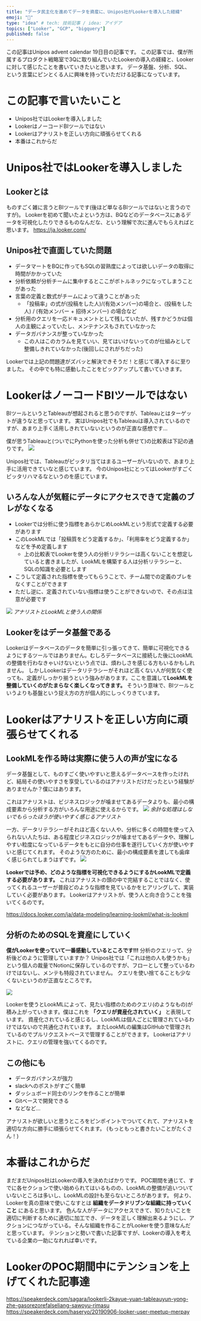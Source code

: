 ```yaml
---
title: "データ民主化を進めてデータを資産に、Unipos社がLookerを導入した経緯"
emoji: "📝"
type: "idea" # tech: 技術記事 / idea: アイデア
topics: ["Looker", "GCP", "bigquery"]
published: false
---
```


この記事はUnipos advent calendar 19日目の記事です。
この記事では、僕が所属するプロダクト戦略室で3Qに取り組んでいたLookerの導入の経緯と、Lookerに対して感じたことを書いていきたいと思います。
データ基盤、分析、SQL、という言葉にピンとくる人に興味を持っていただける記事になっています。

# この記事で言いたいこと

- Unipos社ではLookerを導入しました
- LookerはノーコードBIツールではない
- Lookerはアナリストを正しい方向に頑張らせてくれる
- 本番はこれからだ

# Unipos社ではLookerを導入しました

## Lookerとは

ものすごく雑に言うとBIツールです(後ほど単なるBIツールではないと言うのですが)。
Lookerを初めて聞いたよという方は、BQなどのデータベースにあるデータを可視化したりできるものなんだな、という理解で次に進んでもらえればと思います。
https://ja.looker.com/

## Unipos社で直面していた問題

- データマートをBQに作ってもSQLの習熟度によっては欲しいデータの取得に時間がかかっていた
- 分析依頼が分析チームに集中するとここがボトルネックになってしまうことがあった
- 言葉の定義と数式がチームによって違うことがあった
  - 「投稿率」の式が(投稿をした人)/(有効メンバー)の場合と、(投稿をした人) / (有効メンバー + 招待メンバー) の場合など
- 分析用のクエリを一応ドキュメントとして残していたが、残すかどうかは個人の主観によっていたし、メンテナンスもされていなかった
- データガバナンスが整っていなかった
  - この人はこのカラムを見ていい、見てはいけないってのが仕組みとして整備しきれていなかった(後回しにされがちだった)

Lookerでは上記の問題達がズバッと解決できそうだ！と感じて導入するに至りました。
その中でも特に感動したことをピックアップして書いていきます。

# LookerはノーコードBIツールではない

BIツールというとTableauが想起されると思うのですが、Tableauとはターゲットが違うなと思っています。
実はUnipos社でもTableauは導入されているのですが、あまり上手く活用しきれていないというのが正直な感想です...

僕が思うTableauと(ついでにPythonを使った分析も併せて)の比較表は下記の通りです。
![](https://storage.googleapis.com/zenn-user-upload/c8bb7bde016d-20211218.png)

Unipos社では、Tableauがピッタリ当てはまるユーザーがいないので、あまり上手に活用できていなと感じています。
今のUnipos社にとってはLookerがすごくピッタリハマるなというのを感じています。

## いろんな人が気軽にデータにアクセスできて定義のブレがなくなる

- Lookerでは分析に使う指標をあらかじめLookMLという形式で定義する必要があります
- このLookMLでは「投稿質をどう定義するか」、「利用率をどう定義するか」などを予め定義します
  - 上の比較表でLookerを使う人の分析リテラシーは高くないことを想定していると書きましたが、LookMLを構築する人は分析リテラシーと、SQLの知識を必要とします
- こうして定義された指標を使ってもらうことで、チーム間での定義のブレをなくすことができます
- ただし逆に、定義されていない指標は使うことができないので、その点は注意が必要です

![](https://storage.googleapis.com/zenn-user-upload/bef2d6f53c11-20211218.png)
*アナリストとLookMLと使う人の関係*

## Lookerをはデータ基盤である

Lookerはデータベースのデータを簡単に引っ張ってきて、簡単に可視化できるようにするツールではありません。むしろデータベースに接続した後にLookMLの整備を行わなきゃいけないという点では、煩わしさを感じる方もいるかもしれません。
しかしLookerはデータリテラシーがそれほど高くない人が何気なく使っても、定義がしっかり揃うという強みがあります。ここを意識して**LookMLを整備していくのがたまらなく楽しくなってきます。**
そういう意味で、BIツールというよりも基盤という捉え方の方が個人的にしっくりきています。

# Lookerはアナリストを正しい方向に頑張らせてくれる

## LookMLを作る時は実際に使う人の声が宝になる

データ基盤として、ものすごく使いやすいと思えるデータベースを作ったけれど、結局その使いやすさを享受しているのはアナリストだけだったという経験がありませんか？僕にはあります。

これはアナリストは、ビジネスロジックが噛ませてあるデータよりも、最小の構成要素から分析する方がいろんな用途に使えるからです。
![](https://storage.googleapis.com/zenn-user-upload/9f547a6fd31e-20211219.png)
*余計な処理はしないでもらったほうが使いやすく感じるアナリスト*

一方、データリテラシーがそれほど高くない人や、分析に多くの時間を使って入られない人たちは、ある程度ビジネスロジックが噛ませてあるデータや、理解しやすい粒度になっているデータをもとに自分の仕事を遂行していく方が使いやすいと感じてくれます。
そのような方のために、最小の構成要素を渡しても歯痒く感じられてしまうはずです。
![](https://storage.googleapis.com/zenn-user-upload/db4de19b6be8-20211219.png)

**Lookerでは予め、どのような指標を可視化できるようにするかLookMLで定義する必要があります。** これはアナリストの頭の中で完結することではなく、使ってくれるユーザーが普段どのような指標を見ているかをヒアリングして、実装していく必要があります。
Lookerはアナリストが、使う人と向き合うことを強いてくるのです。

https://docs.looker.com/ja/data-modeling/learning-lookml/what-is-lookml

## 分析のためのSQLを資産にしていく

**僕がLookerを使っていて一番感動しているところです!!!**
分析のクエリって、分析後どのように管理していますか？
Unipos社では「これは他の人も使うかも」という個人の裁量でNotionに保存しているのですが、フローとして整っているわけではないし、メンテも特段されていません。
クエリを使い捨てることも少なくないというのが正直なところです。

![](https://storage.googleapis.com/zenn-user-upload/8111494562ad-20211219.png)

Lookerを使うとLookMLによって、見たい指標のためのクエリ(のようなもの)が積み上がっていきます。僕はこれを **「クエリが資産化されていく」** と表現しています。
資産化されていると感じるし、LookMLは個人ごとに管理されているわけではないので共通化されています。
またLookMLの編集はGitHubで管理されているのでプルリクエストベースで管理することができます。
Lookerはアナリストに、クエリの管理を強いてくるのです。

## この他にも

- データガバナンスが強力
- slackへのポストがすごく簡単
- ダッシュボード同士のリンクを作ることが簡単
- Gitベースで開発できる
- などなど...

アナリストが欲しいと思うところをピンポイントでついてくれて、アナリストを適切な方向に勝手に頑張らせてくれます。
(もっともっと書きたいことがたくさん！)

# 本番はこれからだ

まだまだUnipos社はLookerの導入を決めたばかりです。
POC期間を通じて、すでに各セクションで使い始められてはいるものの、LookMLの整備が追いついていないところは多いし、LookMLの設計も至らないところがあります。
何より、Lookerを真の意味で使いこなすとは **組織をデータドリブンな組織に持っていくこと** にあると思います。
色んな人がデータにアクセスできて、知りたいことを適切に判断するために適切に加工でき、データを正しく理解出来るようにし、アクションにつながっている。そんな組織を作ることがLookerを使う意味なんだと思っています。
テンションと勢いで書いた記事ですが、Lookerの導入を考えている企業の一助になれれば幸いです。

# LookerのPOC期間中にテンションを上げてくれた記事達
https://speakerdeck.com/sagara/lookerli-2kayue-yuan-tableauyun-yong-zhe-gasorezorefalseliang-sawoyu-rimasu
https://speakerdeck.com/haseryo/20190906-looker-user-meetup-merpay